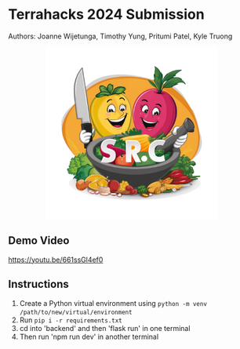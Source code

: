 # Terrahacks 2024 Submission
Authors: Joanne Wijetunga, Timothy Yung, Pritumi Patel, Kyle Truong
<br>

<p align="center">
  <img src="images/logo.png" width="350px" alt="logo"/>
</p>

## Demo Video
https://youtu.be/661ssGl4ef0

## Instructions
1. Create a Python virtual environment using `python -m venv /path/to/new/virtual/environment`
2. Run `pip i -r requirements.txt`
3. cd into 'backend' and then 'flask run' in one terminal
4. Then run 'npm run dev' in another terminal
